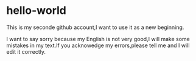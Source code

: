# hello-world
This is my seconde github account,I want to use it as a new beginning.

I want to say sorry because my English is not very good,I will make some mistakes in my text.If you acknowedge my errors,please tell me and I will edit it correctly.
